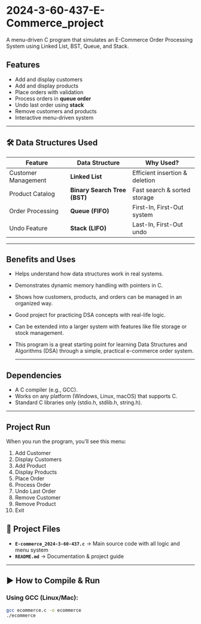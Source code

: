# 2024-3-60-437-E-Commerce_project
A menu-driven C program that simulates an E-Commerce Order Processing System using Linked List, BST, Queue, and Stack.
##  Features
- Add and display customers  
- Add and display products  
- Place orders with validation  
- Process orders in **queue order**  
- Undo last order using **stack**  
- Remove customers and products  
- Interactive menu-driven system  

---

## 🛠️ Data Structures Used

| Feature            | Data Structure | Why Used? |
|---------------------|---------------|-----------|
| Customer Management | **Linked List** | Efficient insertion & deletion |
| Product Catalog     | **Binary Search Tree (BST)** | Fast search & sorted storage |
| Order Processing    | **Queue (FIFO)** | First-In, First-Out system |
| Undo Feature        | **Stack (LIFO)** | Last-In, First-Out undo |

---
## Benefits and Uses
- Helps understand how data structures work in real systems.
- Demonstrates dynamic memory handling with pointers in C.
- Shows how customers, products, and orders can be managed in an organized way.
- Good project for practicing DSA concepts with real-life logic.
- Can be extended into a larger system with features like file storage or stock management.
- This program is a great starting point for learning Data Structures and Algorithms (DSA) through a simple, practical e-commerce order system.

  ---
## Dependencies
- A C compiler (e.g., GCC).
- Works on any platform (Windows, Linux, macOS) that supports C.
- Standard C libraries only (stdio.h, stdlib.h, string.h).

---
## Project Run

When you run the program, you’ll see this menu:

1. Add Customer
2. Display Customers
3. Add Product
4. Display Products
5. Place Order
6. Process Order
7. Undo Last Order
8. Remove Customer
9. Remove Product
10. Exit


## 📂 Project Files
- **`E-commerce_2024-3-60-437.c`** → Main source code with all logic and menu system  
- **`README.md`** → Documentation & project guide  

---

## ▶️ How to Compile & Run
### Using GCC (Linux/Mac):
```bash
gcc ecommerce.c -o ecommerce
./ecommerce



